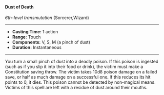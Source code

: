 #### Dust of Death
*6th-level transmutation* (Sorcerer,Wizard)
___
- **Casting Time:** 1 action
- **Range:** Touch
- **Components:** V, S, M (a pinch of dust)
- **Duration:** Instantaneous
---
You turn a small pinch of dust into a deadly poison.
If this poison is ingested (such as if you slip it into
their food or drink), the victim must make a
Constitution saving throw. The victim takes 10d8
poison damage on a failed save, or half as much
damage on a successful one. If this reduces its hit
points to 0, it dies.
This poison cannot be detected by non-magical
means. Victims of this spell are left with a residue of
dust around their mouths.
